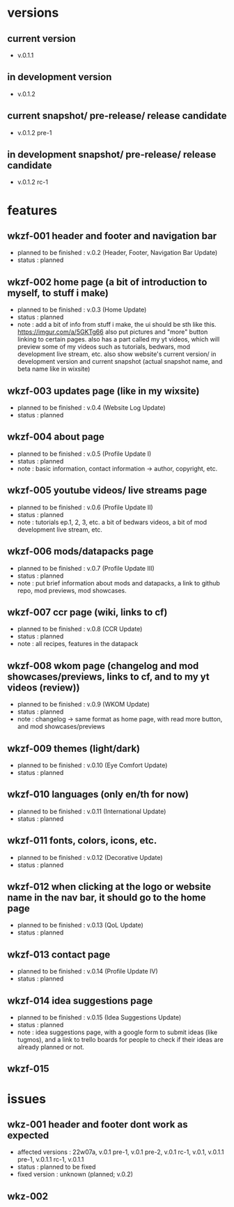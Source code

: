 # versions

## current version
- v.0.1.1
## in development version
- v.0.1.2
## current snapshot/ pre-release/ release candidate
- v.0.1.2 pre-1
## in development snapshot/ pre-release/ release candidate
- v.0.1.2 rc-1

# features

## wkzf-001 header and footer and navigation bar
- planned to be finished : v.0.2 (Header, Footer, Navigation Bar Update)
- status : planned

## wkzf-002 home page (a bit of introduction to myself, to stuff i make)
- planned to be finished : v.0.3 (Home Update)
- status : planned
- note : add a bit of info from stuff i make, the ui should be sth like this.
https://imgur.com/a/5GKTg66 also put pictures and "more" button linking to certain pages.
also has a part called my yt videos, which will preview some of my videos such as tutorials, bedwars, mod
development live stream, etc. also show website's current version/ in development version and current 
snapshot (actual snapshot name, and beta name like in wixsite) 

## wkzf-003 updates page (like in my wixsite)
- planned to be finished : v.0.4 (Website Log Update)
- status : planned

## wkzf-004 about page 
- planned to be finished : v.0.5 (Profile Update I)
- status : planned
- note : basic information, contact information -> author, copyright, etc.

## wkzf-005 youtube videos/ live streams page
- planned to be finished : v.0.6 (Profile Update II)
- status : planned
- note : tutorials ep.1, 2, 3, etc. a bit of bedwars videos, a bit of mod development live stream, etc.

## wkzf-006 mods/datapacks page
- planned to be finished : v.0.7 (Profile Update III)
- status : planned
- note : put brief information about mods and datapacks, a link to github repo, mod previews, mod showcases.

## wkzf-007 ccr page (wiki, links to cf)
- planned to be finished : v.0.8 (CCR Update)
- status : planned
- note : all recipes, features in the datapack

## wkzf-008 wkom page (changelog and mod showcases/previews, links to cf, and to my yt videos (review)) 
- planned to be finished : v.0.9 (WKOM Update)
- status : planned
- note : changelog -> same format as home page,  with read more button, and mod showcases/previews

## wkzf-009 themes (light/dark)
- planned to be finished : v.0.10 (Eye Comfort Update)
- status : planned

## wkzf-010 languages (only en/th for now)
- planned to be finished : v.0.11 (International Update)
- status : planned

## wkzf-011 fonts, colors, icons, etc.
- planned to be finished : v.0.12 (Decorative Update)
- status : planned

## wkzf-012 when clicking at the logo or website name in the nav bar, it should go to the home page
- planned to be finished : v.0.13 (QoL Update)
- status : planned

## wkzf-013 contact page
- planned to be finished : v.0.14 (Profile Update IV)
- status : planned

## wkzf-014 idea suggestions page
- planned to be finished : v.0.15 (Idea Suggestions Update)
- status : planned
- note : idea suggestions page, with a google form to submit ideas (like tugmos), 
and a link to trello boards for people to check if their ideas are already planned or not.

## wkzf-015

# issues

## wkz-001 header and footer dont work as expected
- affected versions : 22w07a, v.0.1 pre-1, v.0.1 pre-2, v.0.1 rc-1, v.0.1, v.0.1.1 pre-1, 
v.0.1.1 rc-1, v.0.1.1
- status : planned to be fixed
- fixed version : unknown (planned; v.0.2)

## wkz-002 